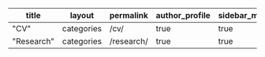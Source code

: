 
| title     | layout     | permalink  | author_profile | sidebar_main |
|---------- |------------|------------|----------------|--------------|
| "CV"      | categories | /cv/       | true           | true         |
| "Research"| categories | /research/ | true           | true         |

